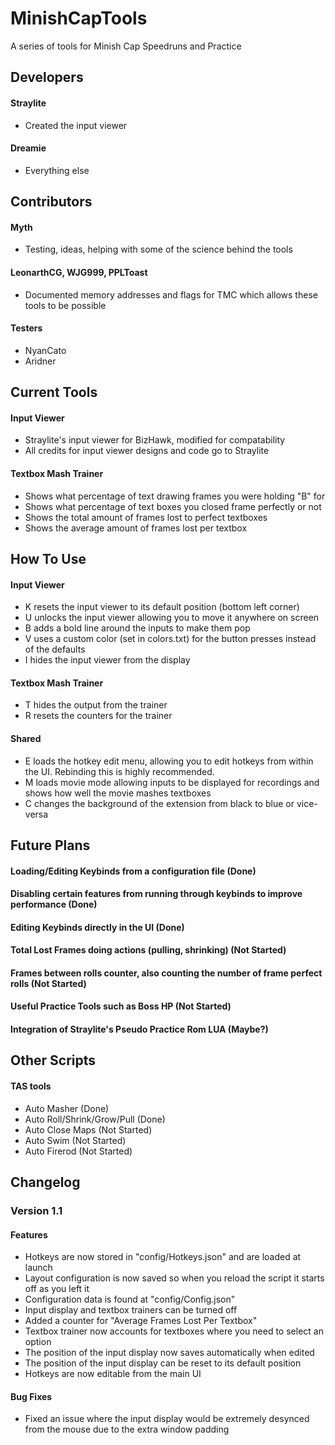 # MinishCapTools
A series of tools for Minish Cap Speedruns and Practice

## Developers
#### Straylite
- Created the input viewer

#### Dreamie
- Everything else

## Contributors
#### Myth
- Testing, ideas, helping with some of the science behind the tools

#### LeonarthCG, WJG999, PPLToast
- Documented memory addresses and flags for TMC which allows these tools to be possible

#### Testers
- NyanCato
- Aridner

## Current Tools
#### Input Viewer
- Straylite's input viewer for BizHawk, modified for compatability
- All credits for input viewer designs and code go to Straylite

#### Textbox Mash Trainer
- Shows what percentage of text drawing frames you were holding "B" for
- Shows what percentage of text boxes you closed frame perfectly or not
- Shows the total amount of frames lost to perfect textboxes
- Shows the average amount of frames lost per textbox

## How To Use
#### Input Viewer
- K resets the input viewer to its default position (bottom left corner)
- U unlocks the input viewer allowing you to move it anywhere on screen
- B adds a bold line around the inputs to make them pop
- V uses a custom color (set in colors.txt) for the button presses instead of the defaults
- I hides the input viewer from the display

#### Textbox Mash Trainer
- T hides the output from the trainer
- R resets the counters for the trainer

#### Shared
- E loads the hotkey edit menu, allowing you to edit hotkeys from within the UI. Rebinding this is highly recommended.
- M loads movie mode allowing inputs to be displayed for recordings and shows how well the movie mashes textboxes
- C changes the background of the extension from black to blue or vice-versa

## Future Plans
#### Loading/Editing Keybinds from a configuration file (Done)
#### Disabling certain features from running through keybinds to improve performance (Done)
#### Editing Keybinds directly in the UI (Done)
#### Total Lost Frames doing actions (pulling, shrinking) (Not Started)
#### Frames between rolls counter, also counting the number of frame perfect rolls (Not Started)
#### Useful Practice Tools such as Boss HP (Not Started)
#### Integration of Straylite's Pseudo Practice Rom LUA (Maybe?)

## Other Scripts
#### TAS tools
- Auto Masher (Done)
- Auto Roll/Shrink/Grow/Pull (Done)
- Auto Close Maps (Not Started)
- Auto Swim (Not Started)
- Auto Firerod (Not Started)

## Changelog
### Version 1.1
#### Features
- Hotkeys are now stored in "config/Hotkeys.json" and are loaded at launch
- Layout configuration is now saved so when you reload the script it starts off as you left it
- Configuration data is found at "config/Config.json"
- Input display and textbox trainers can be turned off
- Added a counter for "Average Frames Lost Per Textbox"
- Textbox trainer now accounts for textboxes where you need to select an option
- The position of the input display now saves automatically when edited
- The position of the input display can be reset to its default position
- Hotkeys are now editable from the main UI

#### Bug Fixes
- Fixed an issue where the input display would be extremely desynced from the mouse due to the extra window padding
